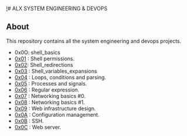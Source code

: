 [!](https://camo.githubusercontent.com/018f622cccf3a7439c62404c484dc9fe1bfc54c5107887675e2a75e1a235646a/68747470733a2f2f6173736574732e696d6167696e61626c65667574757265732e636f6d2f6d656469612f696d616765732f414c585f4c6f676f2e6d61782d323030783135302e706e67)# ALX SYSTEM ENGINEERING & DEVOPS
## About
This repository contains all the system engineering and devops projects.

* 0x0O: shell_basics
* [0x01](https://github.com/Ambogo2/alx-system_engineering-devops/tree/master/0x01-shell_permissions) : Shell permissions.
* [0x02](https://github.com/Ambogo2/alx-system_engineering-devops/tree/master/0x02-shell_redirections):
   Shell_redirections
* [0x03](https://github.com/Ambogo2/alx-system_engineering-devops/tree/master/0x03-shell_variables_expansions
) : Shell_variables_expansions
* [0x04](https://github.com/Ambogo2/alx-system_engineering-devops/tree/master/0x04-loops_conditions_and_parsing
) : Loops, conditions and parsing.
* [0x05](https://github.com/Ambogo2/alx-system_engineering-devops/tree/master/0x05-processes_and_signals
) : Processes and signals.
* [0x06](https://github.com/Ambogo2/alx-system_engineering-devops/tree/master/0x06-regular_expressions
) : Regular expression.
* [0x07](https://github.com/Ambogo2/alx-system_engineering-devops/tree/master/0x07-networking_basics
) : Networking basics #0.
* [0x08](https://github.com/Ambogo2/alx-system_engineering-devops/tree/master/0x08-networking_basics_2
) : Networking basics #1.
* [0x09](https://github.com/Ambogo2/alx-system_engineering-devops/tree/master/0x09-web_infrastructure_design
) : Web infrastructure design.
* [0x0A](https://github.com/Ambogo2/alx-system_engineering-devops/tree/master/0x0A-configuration_management
) : Configuration management.
* [0x0B](https://github.com/Ambogo2/alx-system_engineering-devops/tree/master/0x0B-ssh
) : SSH.
* [0x0C](https://github.com/Ambogo2/alx-system_engineering-devops/tree/master/0x0C-web_server
) : Web server.
